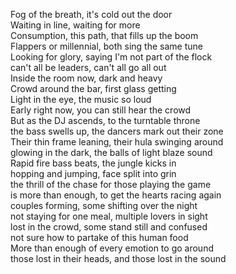 Fog of the breath, it's cold out the door  
Waiting in line, waiting for more   
Consumption, this path, that fills up the boom   
Flappers or millennial, both sing the same tune  
Looking for glory, saying I'm not part of the flock  
can't all be leaders, can't all go all out  
Inside the room now, dark and heavy   
Crowd around the bar, first glass getting  
Light in the eye, the music so loud  
Early right now, you can still hear the crowd  
But as the DJ ascends, to the turntable throne  
the bass swells up, the dancers mark out their zone  
Their thin frame leaning, their hula swinging around  
glowing in the dark, the balls of light blaze sound  
Rapid fire bass beats, the jungle kicks in  
hopping and jumping, face split into grin  
the thrill of the chase for those playing the game  
is more than enough, to get the hearts racing again  
couples forming, some shifting over the night  
not staying for one meal, multiple lovers in sight  
lost in the crowd, some stand still and confused  
not sure how to partake of this human food  
More than enough of every emotion to go around  
those lost in their heads, and those lost in the sound  

